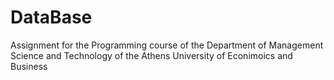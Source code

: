 # DataBase
Assignment for the Programming course of the Department of Management Science and Technology
of the Athens University of Econimoics and Business
